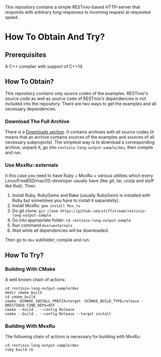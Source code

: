 This repository contains a simple RESTinio-based HTTP-server that responds with arbitrary long responses to incoming request at requested speed.

# How To Obtain And Try?

## Prerequisites

A C++ complier with support of C++14.

## How To Obtain?

This repository contains only source codes of the examples. RESTinio's source code as well as source code of RESTinio's dependencies is not included into the repository. There are two ways to get the examples and all necessary dependencies.

### Download The Full Archive

There is a [Downloads section](https://github.com/stiffstream/restinio-long-output-sample/releases). It contains archives with all source codes (it means that an archive contains sources of the examples and sources
of all necessary subprojects). The simpliest way is to download a corresponding archive, unpack it, go into
`restinio-long-output-sample/dev`, then compile and run.

### Use MxxRu::externals

It this case you need to have Ruby + MxxRu + various utilities which every Linux/FreeBSD/macOS-developer usually have (like git, tar, unzip and stuff like that). Then:

1. Install Ruby, RubyGems and Rake (usually RubyGems is installed with Ruby but sometimes you have to install it separatelly).
2. Install MxxRu: `gem install Mxx_ru`
3. Do git clone: `git clone https://github.com/stiffstream/restinio-long-output-sample`
4. Go into appropriate folder: `cd restinio-long-output-sample`
5. Run command `mxxruexternals`
6. Wait while all dependencies will be downloaded.

Then go to `dev` subfolder, compile and run.

## How To Try?

### Building With CMake

A well known chain of actions:

~~~~~
cd restinio-long-output-sample/dev
mkdir cmake_build
cd cmake_build
cmake -DCMAKE_INSTALL_PREFIX=target -DCMAKE_BUILD_TYPE=release -DRESTINIO_FIND_DEPS=OFF ..
cmake --build . --config Release
cmake --build . --config Release --target install
~~~~~

### Building With MxxRu

The following chain of actions is necessary for building with MxxRu:

~~~~~
cd restinio-long-output-sample/dev
ruby build.rb
~~~~~

